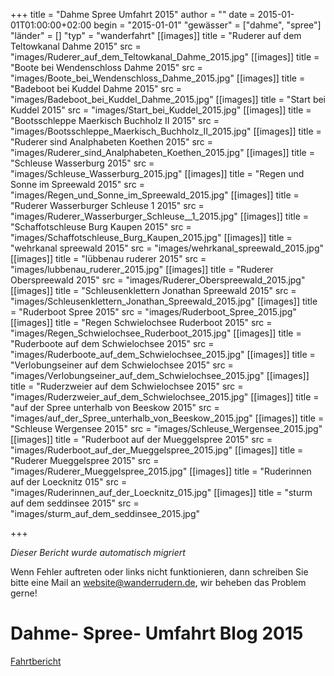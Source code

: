 +++
title = "Dahme Spree Umfahrt  2015"
author = ""
date = 2015-01-01T01:00:00+02:00
begin = "2015-01-01"
"gewässer" = ["dahme", "spree"]
"länder" = []
"typ" = "wanderfahrt"
[[images]]
title = "Ruderer auf dem Teltowkanal Dahme 2015"
src = "images/Ruderer_auf_dem_Teltowkanal_Dahme_2015.jpg"
[[images]]
title = "Boote bei Wendenschloss Dahme 2015"
src = "images/Boote_bei_Wendenschloss_Dahme_2015.jpg"
[[images]]
title = "Badeboot bei Kuddel Dahme 2015"
src = "images/Badeboot_bei_Kuddel_Dahme_2015.jpg"
[[images]]
title = "Start bei Kuddel 2015"
src = "images/Start_bei_Kuddel_2015.jpg"
[[images]]
title = "Bootsschleppe Maerkisch Buchholz II 2015"
src = "images/Bootsschleppe_Maerkisch_Buchholz_II_2015.jpg"
[[images]]
title = "Ruderer sind Analphabeten Koethen 2015"
src = "images/Ruderer_sind_Analphabeten_Koethen_2015.jpg"
[[images]]
title = "Schleuse Wasserburg 2015"
src = "images/Schleuse_Wasserburg_2015.jpg"
[[images]]
title = "Regen und Sonne im Spreewald 2015"
src = "images/Regen_und_Sonne_im_Spreewald_2015.jpg"
[[images]]
title = "Ruderer Wasserburger Schleuse  1 2015"
src = "images/Ruderer_Wasserburger_Schleuse__1_2015.jpg"
[[images]]
title = "Schaffotschleuse Burg Kaupen 2015"
src = "images/Schaffotschleuse_Burg_Kaupen_2015.jpg"
[[images]]
title = "wehrkanal spreewald 2015"
src = "images/wehrkanal_spreewald_2015.jpg"
[[images]]
title = "lübbenau ruderer 2015"
src = "images/lubbenau_ruderer_2015.jpg"
[[images]]
title = "Ruderer Oberspreewald 2015"
src = "images/Ruderer_Oberspreewald_2015.jpg"
[[images]]
title = "Schleusenklettern Jonathan Spreewald 2015"
src = "images/Schleusenklettern_Jonathan_Spreewald_2015.jpg"
[[images]]
title = "Ruderboot Spree 2015"
src = "images/Ruderboot_Spree_2015.jpg"
[[images]]
title = "Regen Schwielochsee Ruderboot 2015"
src = "images/Regen_Schwielochsee_Ruderboot_2015.jpg"
[[images]]
title = "Ruderboote auf dem Schwielochsee 2015"
src = "images/Ruderboote_auf_dem_Schwielochsee_2015.jpg"
[[images]]
title = "Verlobungseiner auf dem Schwielochsee 2015"
src = "images/Verlobungseiner_auf_dem_Schwielochsee_2015.jpg"
[[images]]
title = "Ruderzweier auf dem Schwielochsee 2015"
src = "images/Ruderzweier_auf_dem_Schwielochsee_2015.jpg"
[[images]]
title = "auf der Spree unterhalb von Beeskow 2015"
src = "images/auf_der_Spree_unterhalb_von_Beeskow_2015.jpg"
[[images]]
title = "Schleuse Wergensee 2015"
src = "images/Schleuse_Wergensee_2015.jpg"
[[images]]
title = "Ruderboot auf der Mueggelspree 2015"
src = "images/Ruderboot_auf_der_Mueggelspree_2015.jpg"
[[images]]
title = "Ruderer Mueggelspree 2015"
src = "images/Ruderer_Mueggelspree_2015.jpg"
[[images]]
title = "Ruderinnen auf der Loecknitz 015"
src = "images/Ruderinnen_auf_der_Loecknitz_015.jpg"
[[images]]
title = "sturm auf dem seddinsee 2015"
src = "images/sturm_auf_dem_seddinsee_2015.jpg"

+++


*Dieser Bericht wurde automatisch migriert*

Wenn Fehler auftreten oder links nicht funktionieren, dann schreiben Sie bitte eine Mail an website@wanderrudern.de, wir beheben das Problem gerne!



# Dahme- Spree- Umfahrt Blog 2015


[Fahrtbericht](/berichte/2015/dahme_spree_umfahrt__2015)